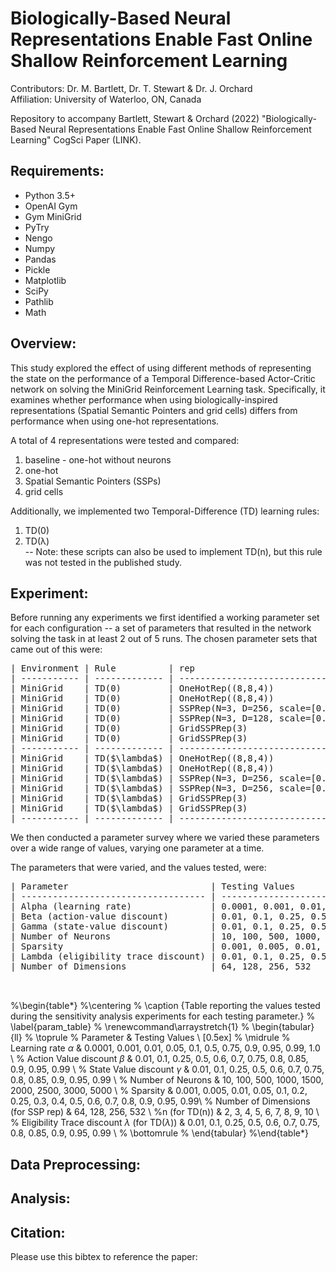 # Biologically-Based Neural Representations Enable Fast Online Shallow Reinforcement Learning

Contributors: Dr. M. Bartlett, Dr. T. Stewart & Dr. J. Orchard <br>
Affiliation: University of Waterloo, ON, Canada

Repository to accompany Bartlett, Stewart & Orchard (2022) "Biologically-Based Neural Representations Enable Fast Online Shallow Reinforcement Learning" CogSci Paper (LINK).

## Requirements:

* Python 3.5+
* OpenAI Gym
* Gym MiniGrid
* PyTry
* Nengo
* Numpy
* Pandas
* Pickle
* Matplotlib
* SciPy
* Pathlib
* Math

## Overview:

This study explored the effect of using different methods of representing the state on the performance of a Temporal Difference-based Actor-Critic network on solving the MiniGrid Reinforcement Learning task. 
Specifically, it examines whether performance when using biologically-inspired representations (Spatial Semantic Pointers and grid cells) differs from performance when using one-hot representations. 

A total of 4 representations were tested and compared:
1) baseline - one-hot without neurons
2) one-hot 
3) Spatial Semantic Pointers (SSPs)
4) grid cells

Additionally, we implemented two Temporal-Difference (TD) learning rules:
1) TD(0)
2) TD(&lambda;) <br>
-- Note: these scripts can also be used to implement TD(n), but this rule was not tested in the published study.

## Experiment:

Before running any experiments we first identified a working parameter set for each configuration -- a set of parameters that resulted in the network solving the task in at least 2 out of 5 runs.
The chosen parameter sets that came out of this were:

<pre>
| Environment | Rule          | rep                                       | runs | steps | alpha | beta | gamma | n_neurons| sparsity | lambda | sample_encoders | dims |
| ----------- | ------------- | ----------------------------------------- | ---- | ----- | ----- | ---- | ----- | -------- | -------- | ------ | --------------- | ---- |
| MiniGrid    | TD(0)         | OneHotRep((8,8,4))                        | 500  | 200   | 0.5   | 0.9  | 0.95  | None     | None     | None   | False           | None |
| MiniGrid    | TD(0)         | OneHotRep((8,8,4))                        | 1000 | 200   | 0.5   | 0.8  | 0.8   | 3000     | 0.1      | None   | False           | None |
| MiniGrid    | TD(0)         | SSPRep(N=3, D=256, scale=[0.75,0.75,1.0]) | 500  | 200   | 0.5   | 0.6  | 0.7   | None     | None     | None   | False           | 256  |
| MiniGrid    | TD(0)         | SSPRep(N=3, D=128, scale=[0.75,0.75,1.0]) | 300  | 200   | 0.5   | 0.6  | 0.8   | 3000     | 0.25     | None   | False           | 128  |
| MiniGrid    | TD(0)         | GridSSPRep(3)                             | 300  | 200   | 0.1   | 0.85 | 0.95  | None     | None     | None   | False           | None |
| MiniGrid    | TD(0)         | GridSSPRep(3)                             | 300  | 200   | 0.1   | 0.85 | 0.95  | 1000     | 0.1      | None   | False           | None |
| ----------- | ------------- | ----------------------------------------- | ---- | ----- | ----- | ---- | ----- | -------- | -------- | ------ | --------------- | ---- |
| MiniGrid    | TD($\lambda$) | OneHotRep((8,8,4))                        | 300  | 200   | 0.1   | 0.9  | 0.95  | None     | None     | 0.9    | False           | None |
| MiniGrid    | TD($\lambda$) | OneHotRep((8,8,4))                        | 300  | 200   | 0.1   | 0.85 | 0.85  | 2000     | 0.005    | 0.8    | False           | None |
| MiniGrid    | TD($\lambda$) | SSPRep(N=3, D=256, scale=[0.75,0.75,1.0]) | 500  | 200   | 0.1   | 0.9  | 0.7   | None     | None     | 0.5    | False           | 256  |
| MiniGrid    | TD($\lambda$) | SSPRep(N=3, D=256, scale=[0.75,0.75,1.0]) | 500  | 200   | 0.1   | 0.9  | 0.7   | 5000     | 0.2      | 0.5    | False           | 256  |
| MiniGrid    | TD($\lambda$) | GridSSPRep(3)                             | 50   | 200   | 0.1   | 0.85 | 0.95  | None     | None     | 0.9    | False           | None |
| MiniGrid    | TD($\lambda$) | GridSSPRep(3)                             | 50   | 200   | 0.1   | 0.85 | 0.95  | 2000     | 0.2      | 0.9    | False           | None |
| ----------- | ------------- | ----------------------------------------- | ---- | ----- | ----- | ---- | ----- | -------- | -------- | ------ | --------------- | ---- |
</pre>

We then conducted a parameter survey where we varied these parameters over a wide range of values, varying one parameter at a time. 

The parameters that were varied, and the values tested, were:

<pre>
| Parameter                           | Testing Values                                                                          |
| ----------------------------------- | --------------------------------------------------------------------------------------- |
| Alpha (learning rate)               | 0.0001, 0.001, 0.01, 0.05, 0.1, 0.5, 0.75, 0.9, 0.95, 0.99, 1.0                         |
| Beta (action-value discount)        | 0.01, 0.1, 0.25, 0.5, 0.6, 0.7, 0.75, 0.8, 0.85, 0.9, 0.95, 0.99                        |
| Gamma (state-value discount)        | 0.01, 0.1, 0.25, 0.5, 0.6, 0.7, 0.75, 0.8, 0.85, 0.9, 0.95, 0.99                        |
| Number of Neurons                   | 10, 100, 500, 1000, 1500, 2000, 2500, 3000, 5000                                        |
| Sparsity                            | 0.001, 0.005, 0.01, 0.05, 0.1, 0.2, 0.25, 0.3, 0.4, 0.5, 0.6, 0.7, 0.8, 0.9, 0.95, 0.99 |
| Lambda (eligibility trace discount) | 0.01, 0.1, 0.25, 0.5, 0.6, 0.7, 0.75, 0.8, 0.85, 0.9, 0.95, 0.99                        |
| Number of Dimensions                | 64, 128, 256, 532                                                                       |


</pre>

%\begin{table*}
%\centering
%    \caption {Table reporting the values tested during the sensitivity analysis experiments for each testing parameter.}
%    \label{param_table}
%     \renewcommand\arraystretch{1}
%     \begin{tabular}{ll}
%     \toprule
%     Parameter & Testing Values \\ [0.5ex] 
%      \midrule
%     Learning rate $\alpha$ &  0.0001, 0.001, 0.01, 0.05, 0.1, 0.5, 0.75, 0.9, 0.95, 0.99, 1.0 \\ 
%     Action Value discount $\beta$ & 0.01, 0.1, 0.25, 0.5, 0.6, 0.7, 0.75, 0.8, 0.85, 0.9, 0.95, 0.99 \\ 
%     State Value discount $\gamma$ & 0.01, 0.1, 0.25, 0.5, 0.6, 0.7, 0.75, 0.8, 0.85, 0.9, 0.95, 0.99 \\ 
%     Number of Neurons & 10, 100, 500, 1000, 1500, 2000, 2500, 3000, 5000 \\
%     Sparsity & 0.001, 0.005, 0.01, 0.05, 0.1, 0.2, 0.25, 0.3, 0.4, 0.5, 0.6, 0.7, 0.8, 0.9, 0.95, 0.99\\
%     Number of Dimensions (for SSP rep) & 64, 128, 256, 532 \\
     %n (for TD(n)) & 2, 3, 4, 5, 6, 7, 8, 9, 10 \\
%     Eligibility Trace discount $\lambda$ (for TD($\lambda$)) & 0.01, 0.1, 0.25, 0.5, 0.6, 0.7, 0.75, 0.8, 0.85, 0.9, 0.95, 0.99 \\
%    \bottomrule
%    \end{tabular}
%\end{table*} 





## Data Preprocessing:

## Analysis:

## Citation:

Please use this bibtex to reference the paper: 

<pre>
<!-- @inproceedings{bartlett2022_RL,
  author = {Bartlett, Madeleine and Stewart, Terrence C and Orchard, Jeff},
  title = {Biologically-Based Neural Representations Enable Fast Online Shallow Reinforcement Learning},
  year = {2022},
  booktitle={44th Annual Conference of the Cognitive Science Society (CogSci 2022)},
 } -->
</pre>


